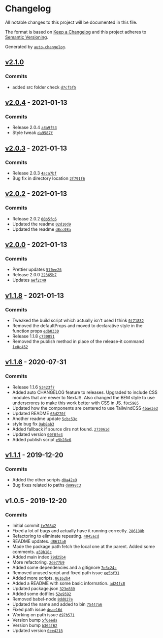# Changelog

All notable changes to this project will be documented in this file.

The format is based on [Keep a Changelog](https://keepachangelog.com/en/1.0.0/)
and this project adheres to [Semantic Versioning](https://semver.org/spec/v2.0.0.html).

Generated by [`auto-changelog`](https://github.com/CookPete/auto-changelog).

## [v2.1.0](https://github.com/robksawyer/scaffolding-nextjs/compare/v2.0.4...v2.1.0)

### Commits

- added src folder check [`d7cf5f5`](https://github.com/robksawyer/scaffolding-nextjs/commit/d7cf5f56332815eb495e1c66c7811f0c0ff90ee7)

## [v2.0.4](https://github.com/robksawyer/scaffolding-nextjs/compare/v2.0.3...v2.0.4) - 2021-01-13

### Commits

- Release 2.0.4 [`a8a9f53`](https://github.com/robksawyer/scaffolding-nextjs/commit/a8a9f535619ab3813fe0b1804006b5d59f36422d)
- Style tweak [`da9587f`](https://github.com/robksawyer/scaffolding-nextjs/commit/da9587fcbe9228104a896e4782bce9b97ab25314)

## [v2.0.3](https://github.com/robksawyer/scaffolding-nextjs/compare/v2.0.2...v2.0.3) - 2021-01-13

### Commits

- Release 2.0.3 [`4aca7bf`](https://github.com/robksawyer/scaffolding-nextjs/commit/4aca7bf75a4e52dade483aaf27ef746b3c98020a)
- Bug fix in directory location [`2f791f6`](https://github.com/robksawyer/scaffolding-nextjs/commit/2f791f64797bbbd54c9c26a6957bcbc42aa14f42)

## [v2.0.2](https://github.com/robksawyer/scaffolding-nextjs/compare/v2.0.0...v2.0.2) - 2021-01-13

### Commits

- Release 2.0.2 [`00b5fc6`](https://github.com/robksawyer/scaffolding-nextjs/commit/00b5fc6492093d3335713dde0b486456b90be8ca)
- Updated the readme [`02d10d9`](https://github.com/robksawyer/scaffolding-nextjs/commit/02d10d904ec2ab95f7f5ad3f6f98b2e39ce79315)
- Updated the readme [`d8cc08a`](https://github.com/robksawyer/scaffolding-nextjs/commit/d8cc08a73dffb354add7c1c29c14f568d745cf85)

## [v2.0.0](https://github.com/robksawyer/scaffolding-nextjs/compare/v1.1.8...v2.0.0) - 2021-01-13

### Commits

- Prettier updates [`570ee26`](https://github.com/robksawyer/scaffolding-nextjs/commit/570ee2692614885cb619180ab6c13f3fec85ab64)
- Release 2.0.0 [`22365b7`](https://github.com/robksawyer/scaffolding-nextjs/commit/22365b70fbfafbc8f9068fd21b4874fc642281d5)
- Updates [`aef2c49`](https://github.com/robksawyer/scaffolding-nextjs/commit/aef2c49765bfe5b04dab384d8b8c5d6ca1e327f5)

## [v1.1.8](https://github.com/robksawyer/scaffolding-nextjs/compare/v1.1.6...v1.1.8) - 2021-01-13

### Commits

- Tweaked the build script which actually isn't used I think [`0f71832`](https://github.com/robksawyer/scaffolding-nextjs/commit/0f7183203e7bffba6510e589b6f30c900d3f5e9c)
- Removed the defaultProps and moved to declarative style in the function props [`edb0330`](https://github.com/robksawyer/scaffolding-nextjs/commit/edb03302cb11f36289a42cccd99d91d5fd1eb6bb)
- Release 1.1.8 [`c730851`](https://github.com/robksawyer/scaffolding-nextjs/commit/c730851ea77852b743587d0be11109a167e9a5fe)
- Removed the publish method in place of the release-it command [`1e0c452`](https://github.com/robksawyer/scaffolding-nextjs/commit/1e0c452c78e144c4b08cf8fd9255abf95ddde04b)

## [v1.1.6](https://github.com/robksawyer/scaffolding-nextjs/compare/v1.1.1...v1.1.6) - 2020-07-31

### Commits

- Release 1.1.6 [`53423f7`](https://github.com/robksawyer/scaffolding-nextjs/commit/53423f758077264c73b1205a2b1a54f611391bd0)
- Added auto CHANGELOG feature to releases. Upgraded to include CSS modules that are newer to NextJS. Also changed the BEM style to use underscrores to make this work better with CSS in JS. [`f0c5985`](https://github.com/robksawyer/scaffolding-nextjs/commit/f0c59854f47438db8f130af3c10889b0e57b6af1)
- Updated how the components are centered to use TailwindCSS [`4bae3e3`](https://github.com/robksawyer/scaffolding-nextjs/commit/4bae3e39075c9abdf47ba24d6cddd181faba97ca)
- Updated README [`65d270f`](https://github.com/robksawyer/scaffolding-nextjs/commit/65d270f8e06f6bc0364b826401d86ea9f8460665)
- Another readme update [`5cbc53c`](https://github.com/robksawyer/scaffolding-nextjs/commit/5cbc53cc1d6dca22a2aebf61aace9d8938a1e624)
- style bug fix [`0ab8ab3`](https://github.com/robksawyer/scaffolding-nextjs/commit/0ab8ab3931bb49f0e5f2cca9da95763425db8acb)
- Added fallback if source dirs not found. [`273061d`](https://github.com/robksawyer/scaffolding-nextjs/commit/273061d8760a6dfebd5f002b49a4bae900aa3238)
- Updated version [`00f0fe3`](https://github.com/robksawyer/scaffolding-nextjs/commit/00f0fe359b15dc4b57676d417e70ed7666117ad8)
- Added publish script [`e9b28e6`](https://github.com/robksawyer/scaffolding-nextjs/commit/e9b28e66ea86a40144c5699b1979ea8bc096288e)

## [v1.1.1](https://github.com/robksawyer/scaffolding-nextjs/compare/v1.0.5...v1.1.1) - 2019-12-20

### Commits

- Added the other scripts [`d0a42e9`](https://github.com/robksawyer/scaffolding-nextjs/commit/d0a42e98a78ec69238e13524e1f870180c19cc55)
- Bug fixes related to paths [`d8998c3`](https://github.com/robksawyer/scaffolding-nextjs/commit/d8998c3b75caa7e0dbeb5e2ca7f9b2791239dc65)

## v1.0.5 - 2019-12-20

### Commits

- Initial commit [`fe70842`](https://github.com/robksawyer/scaffolding-nextjs/commit/fe70842ab6b3c7282946641ff8cb7164f6a035fc)
- Fixed a lot of bugs and actually have it running correctly. [`286188b`](https://github.com/robksawyer/scaffolding-nextjs/commit/286188b5be3207cde85f0a33b735e81fdcc093a5)
- Refactoring to eliminate repeating. [`4045acd`](https://github.com/robksawyer/scaffolding-nextjs/commit/4045acd7519cd5decb51bd453093c1890dce930c)
- README updates. [`d8612a0`](https://github.com/robksawyer/scaffolding-nextjs/commit/d8612a0a3825b1f70a4f62bd6ccd82adccc5b04f)
- Made the package path fetch the local one at the parent. Added some comments. [`a59b18c`](https://github.com/robksawyer/scaffolding-nextjs/commit/a59b18c02d12769cf4397d84441c32c381f6c177)
- Added main index [`79d25b4`](https://github.com/robksawyer/scaffolding-nextjs/commit/79d25b4b6413bbbebc6c981b02d268403b59a096)
- More refactoring. [`2de77b9`](https://github.com/robksawyer/scaffolding-nextjs/commit/2de77b9d85b6721c52ee0b112621f8f6eeb0a143)
- Added some dependencies and a gitignore [`7e3c24c`](https://github.com/robksawyer/scaffolding-nextjs/commit/7e3c24cd7aea2d74350a6d41e864c7ade193e290)
- Removed unused script and fixed path issue [`ee5bf31`](https://github.com/robksawyer/scaffolding-nextjs/commit/ee5bf31628abbb82fbbf14b89035a90025f58a84)
- Added more scripts. [`86162b4`](https://github.com/robksawyer/scaffolding-nextjs/commit/86162b4779863f27267fdbdd4eb7b736a0951a0f)
- Added a README with some basic information. [`ad24fc8`](https://github.com/robksawyer/scaffolding-nextjs/commit/ad24fc84aa3d63a354d42171327ccea779078895)
- Updated package.json [`323e880`](https://github.com/robksawyer/scaffolding-nextjs/commit/323e8804519280114537d4e1b7d60a5159f835f9)
- Added some dotfiles [`52e9592`](https://github.com/robksawyer/scaffolding-nextjs/commit/52e9592ff8e1c009ddd50fb2f835b0e7659ba0ad)
- Removed babel-node [`8dd827e`](https://github.com/robksawyer/scaffolding-nextjs/commit/8dd827eb30ccec5efeb40c91fb827e7b2af6c7a9)
- Updated the name and added to bin [`75447a6`](https://github.com/robksawyer/scaffolding-nextjs/commit/75447a6a575c00005966c9ed2e85342cc718b95a)
- Fixed path issue [`4eae16d`](https://github.com/robksawyer/scaffolding-nextjs/commit/4eae16dce9a13154e37f3b535eb30c43bc204a92)
- Working on path issue [`d97b571`](https://github.com/robksawyer/scaffolding-nextjs/commit/d97b571d589cd59cfbfde4a14b98c5f33bf91712)
- Version bump [`5f6eeda`](https://github.com/robksawyer/scaffolding-nextjs/commit/5f6eeda31ea2761ffb64791032cd5ec60792db4f)
- Version bump [`b364f62`](https://github.com/robksawyer/scaffolding-nextjs/commit/b364f62674ba9ad52a2a4702e71819143a568d41)
- Updated version [`0ee4218`](https://github.com/robksawyer/scaffolding-nextjs/commit/0ee4218548622661df8c32e32fe4213a40b93ce6)

